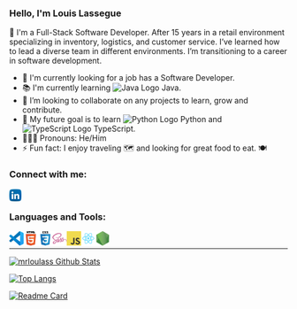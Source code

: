 ### Hello, I'm Louis Lassegue

<!-- **mrloulass/mrloulass** is a ✨ _special_ ✨ repository because its `README.md` (this file) appears on your GitHub profile. -->

💬 I'm a Full-Stack Software Developer. After 15 years in a retail environment specializing in inventory, logistics, and customer service. I’ve learned how to lead a  diverse team in different environments. I’m transitioning to a career in software development.

- 🌱 I'm currently looking for a job has a Software Developer.
- 📚 I'm currently learning <img src="https://upload.wikimedia.org/wikipedia/en/3/30/Java_programming_language_logo.svg"  alt="Java Logo" width="15px" /> Java.
- 👯 I’m looking to collaborate on any projects to learn, grow and contribute.
- 🥅 My future goal is to learn <img src="https://upload.wikimedia.org/wikipedia/commons/0/0a/Python.svg"  alt="Python Logo" width="15px" /> Python and <img src="https://upload.wikimedia.org/wikipedia/commons/4/4c/Typescript_logo_2020.svg"  alt="TypeScript Logo" width="15px" /> TypeScript.
- 👨🏾‍🦲 Pronouns: He/Him
- ⚡ Fun fact: I enjoy traveling 🗺️ and looking for great food to eat. 🍽️

### Connect with me:

[<img src="assets/linkedin.png" align="left" alt="LinkedIn" width="22px" />][linkedin]
<br/>

### Languages and Tools:

<img align="left" alt="Visual Studio Code" width="26px" src="https://raw.githubusercontent.com/github/explore/80688e429a7d4ef2fca1e82350fe8e3517d3494d/topics/visual-studio-code/visual-studio-code.png" />
<img align="left" alt="HTML5" width="26px" src="https://raw.githubusercontent.com/github/explore/80688e429a7d4ef2fca1e82350fe8e3517d3494d/topics/html/html.png" />
<img align="left" alt="CSS3" width="26px" src="https://raw.githubusercontent.com/github/explore/80688e429a7d4ef2fca1e82350fe8e3517d3494d/topics/css/css.png" />
<img align="left" alt="Sass" width="26px" src="https://raw.githubusercontent.com/github/explore/80688e429a7d4ef2fca1e82350fe8e3517d3494d/topics/sass/sass.png" />
<img align="left" alt="JavaScript" width="26px" src="https://raw.githubusercontent.com/github/explore/80688e429a7d4ef2fca1e82350fe8e3517d3494d/topics/javascript/javascript.png" />
<img align="left" alt="React" width="26px" src="https://raw.githubusercontent.com/github/explore/80688e429a7d4ef2fca1e82350fe8e3517d3494d/topics/react/react.png" />
<img align="left" alt="Node.js" width="26px" src="https://raw.githubusercontent.com/github/explore/80688e429a7d4ef2fca1e82350fe8e3517d3494d/topics/nodejs/nodejs.png" />

<br/>

---

[![mrloulass Github Stats](https://github-readme-stats.vercel.app/api?username=mrloulass&show_icons=true&hide_border=true&theme=dark&icon_color=00a2ff&text_color=ffc219)](https://github.com/mrloulass/github-readme-stats)

[![Top Langs](https://github-readme-stats.vercel.app/api/top-langs/?username=mrloulass&langs_count=7&theme=dark&hide_border=true&text_color=ffff)](https://github.com/mrloulass/github-readme-stats)

[![Readme Card](https://github-readme-stats.vercel.app/api/pin/?username=mrloulass&repo=github-readme-stats)](https://github.com/mrloulass/github-readme-stats)

[linkedin]: https://www.linkedin.com/in/louis-lassegue-4269531bb/
